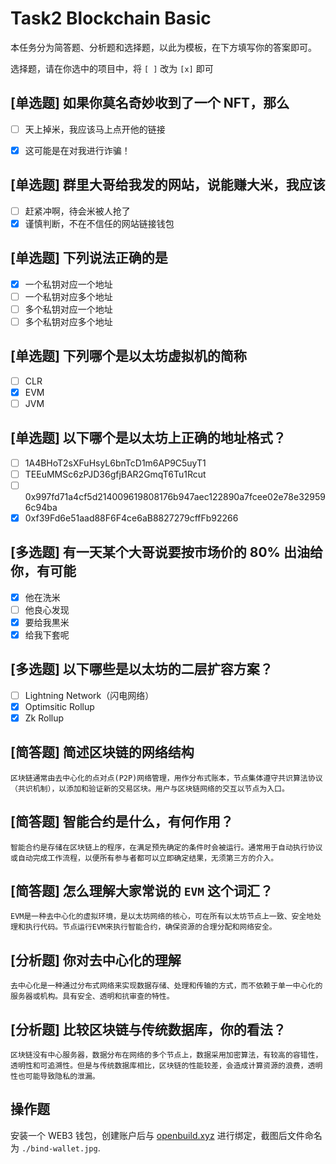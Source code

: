 # Task2 Blockchain Basic

本任务分为简答题、分析题和选择题，以此为模板，在下方填写你的答案即可。

选择题，请在你选中的项目中，将 `[ ]` 改为 `[x]` 即可



## [单选题] 如果你莫名奇妙收到了一个 NFT，那么

- [ ] 天上掉米，我应该马上点开他的链接
- [x] 这可能是在对我进行诈骗！



## [单选题] 群里大哥给我发的网站，说能赚大米，我应该

- [ ] 赶紧冲啊，待会米被人抢了
- [x] 谨慎判断，不在不信任的网站链接钱包

## [单选题] 下列说法正确的是

- [x] 一个私钥对应一个地址
- [ ] 一个私钥对应多个地址
- [ ] 多个私钥对应一个地址
- [ ] 多个私钥对应多个地址

 ## [单选题] 下列哪个是以太坊虚拟机的简称

- [ ] CLR
- [x] EVM
- [ ] JVM

## [单选题] 以下哪个是以太坊上正确的地址格式？

- [ ] 1A4BHoT2sXFuHsyL6bnTcD1m6AP9C5uyT1
- [ ] TEEuMMSc6zPJD36gfjBAR2GmqT6Tu1Rcut
- [ ] 0x997fd71a4cf5d214009619808176b947aec122890a7fcee02e78e329596c94ba
- [x] 0xf39Fd6e51aad88F6F4ce6aB8827279cffFb92266
      
## [多选题] 有一天某个大哥说要按市场价的 80% 出油给你，有可能

- [x] 他在洗米
- [ ] 他良心发现
- [x] 要给我黒米
- [x] 给我下套呢

## [多选题] 以下哪些是以太坊的二层扩容方案？

- [ ] Lightning Network（闪电网络）
- [x] Optimsitic Rollup
- [x] Zk Rollup

## [简答题] 简述区块链的网络结构

```
区块链通常由去中心化的点对点(P2P)网络管理，用作分布式账本，节点集体遵守共识算法协议（共识机制），以添加和验证新的交易区块。用户与区块链网络的交互以节点为入口。
```



## [简答题] 智能合约是什么，有何作用？

```
智能合约是存储在区块链上的程序，在满足预先确定的条件时会被运行。通常用于自动执行协议或自动完成工作流程，以便所有参与者都可以立即确定结果，无须第三方的介入。
```



## [简答题] 怎么理解大家常说的 `EVM` 这个词汇？

```
EVM是一种去中心化的虚拟环境，是以太坊网络的核心，可在所有以太坊节点上一致、安全地处理和执行代码。节点运行EVM来执行智能合约，确保资源的合理分配和网络安全。
```



## [分析题] 你对去中心化的理解

```
去中心化是一种通过分布式网络来实现数据存储、处理和传输的方式，而不依赖于单一中心化的服务器或机构。具有安全、透明和抗审查的特性。
```



## [分析题] 比较区块链与传统数据库，你的看法？

```
区块链没有中心服务器，数据分布在网络的多个节点上，数据采用加密算法，有较高的容错性，透明性和可追溯性。但是与传统数据库相比，区块链的性能较差，会造成计算资源的浪费，透明性也可能导致隐私的泄漏。
```



## 操作题

安装一个 WEB3 钱包，创建账户后与 [openbuild.xyz](https://openbuild.xyz/profile) 进行绑定，截图后文件命名为 `./bind-wallet.jpg`.
